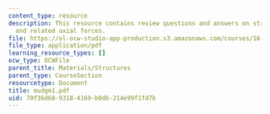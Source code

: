 ```yaml
---
content_type: resource
description: This resource contains review questions and answers on stress and deformations,
  and related axial forces.
file: https://ol-ocw-studio-app-production.s3.amazonaws.com/courses/16-01-unified-engineering-i-ii-iii-iv-fall-2005-spring-2006/70f36d6893184169b0db214e99f1fd7b_mudgm1.pdf
file_type: application/pdf
learning_resource_types: []
ocw_type: OCWFile
parent_title: Materials/Structures
parent_type: CourseSection
resourcetype: Document
title: mudgm1.pdf
uid: 70f36d68-9318-4169-b0db-214e99f1fd7b
---
```

